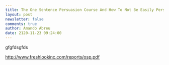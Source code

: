 ```yaml
---
title: The One Sentence Persuasion Course And How To Not Be Easily Persuaded
layout: post
newsletter: false
comments: true
author: Amando Abreu
date: 2120-11-23 09:24:00
---
```

gfgfdsgfds



http://www.freshlookinc.com/reports/osp.pdf